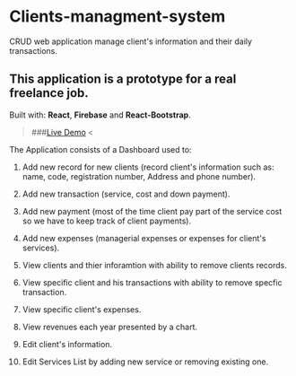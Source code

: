 # Clients-managment-system
CRUD web application manage client's information and their daily transactions.

## This application is a prototype for a real freelance job.

Built with: **React**, **Firebase** and **React-Bootstrap**.

> ###[Live Demo](https://clientssystem.netlify.app/) < 

The Application consists of a Dashboard used to:
1. Add new record for new clients (record client's information such as: name, code, registration number, Address and phone number).
2. Add new transaction (service, cost and down payment).
3. Add new payment (most of the time client pay part of the service cost so we have to keep track of client payments).
4. Add new expenses (managerial expenses or expenses for client's services).

5. View clients and thier inforamtion with ability to remove clients records.
6. View specific client and his transactions with ability to remove specfic transaction.
7. View specific client's expenses.
8. View revenues each year presented by a chart.

9. Edit client's information.
10. Edit Services List by adding new service or removing existing one.



